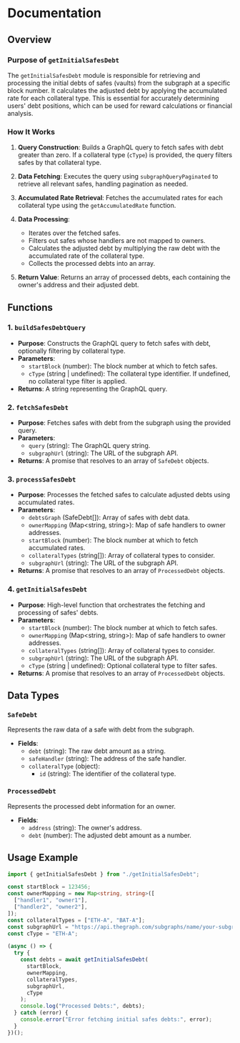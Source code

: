 # Documentation

## Overview

### Purpose of `getInitialSafesDebt`

The `getInitialSafesDebt` module is responsible for retrieving and processing the initial debts of safes (vaults) from the subgraph at a specific block number. It calculates the adjusted debt by applying the accumulated rate for each collateral type. This is essential for accurately determining users' debt positions, which can be used for reward calculations or financial analysis.

### How It Works

1.  **Query Construction**: Builds a GraphQL query to fetch safes with debt greater than zero. If a collateral type (`cType`) is provided, the query filters safes by that collateral type.
2.  **Data Fetching**: Executes the query using `subgraphQueryPaginated` to retrieve all relevant safes, handling pagination as needed.
3.  **Accumulated Rate Retrieval**: Fetches the accumulated rates for each collateral type using the `getAccumulatedRate` function.
4.  **Data Processing**:

    - Iterates over the fetched safes.
    - Filters out safes whose handlers are not mapped to owners.
    - Calculates the adjusted debt by multiplying the raw debt with the accumulated rate of the collateral type.
    - Collects the processed debts into an array.

5.  **Return Value**: Returns an array of processed debts, each containing the owner's address and their adjusted debt.

## Functions

### 1. `buildSafesDebtQuery`

- **Purpose**: Constructs the GraphQL query to fetch safes with debt, optionally filtering by collateral type.
- **Parameters**:
  - `startBlock` (number): The block number at which to fetch safes.
  - `cType` (string | undefined): The collateral type identifier. If undefined, no collateral type filter is applied.
- **Returns**: A string representing the GraphQL query.

### 2. `fetchSafesDebt`

- **Purpose**: Fetches safes with debt from the subgraph using the provided query.
- **Parameters**:
  - `query` (string): The GraphQL query string.
  - `subgraphUrl` (string): The URL of the subgraph API.
- **Returns**: A promise that resolves to an array of `SafeDebt` objects.

### 3. `processSafesDebt`

- **Purpose**: Processes the fetched safes to calculate adjusted debts using accumulated rates.
- **Parameters**:
  - `debtsGraph` (SafeDebt[]): Array of safes with debt data.
  - `ownerMapping` (Map<string, string>): Map of safe handlers to owner addresses.
  - `startBlock` (number): The block number at which to fetch accumulated rates.
  - `collateralTypes` (string[]): Array of collateral types to consider.
  - `subgraphUrl` (string): The URL of the subgraph API.
- **Returns**: A promise that resolves to an array of `ProcessedDebt` objects.

### 4. `getInitialSafesDebt`

- **Purpose**: High-level function that orchestrates the fetching and processing of safes' debts.
- **Parameters**:
  - `startBlock` (number): The block number at which to fetch safes.
  - `ownerMapping` (Map<string, string>): Map of safe handlers to owner addresses.
  - `collateralTypes` (string[]): Array of collateral types to consider.
  - `subgraphUrl` (string): The URL of the subgraph API.
  - `cType` (string | undefined): Optional collateral type to filter safes.
- **Returns**: A promise that resolves to an array of `ProcessedDebt` objects.

## Data Types

### `SafeDebt`

Represents the raw data of a safe with debt from the subgraph.

- **Fields**:
  - `debt` (string): The raw debt amount as a string.
  - `safeHandler` (string): The address of the safe handler.
  - `collateralType` (object):
    - `id` (string): The identifier of the collateral type.

### `ProcessedDebt`

Represents the processed debt information for an owner.

- **Fields**:
  - `address` (string): The owner's address.
  - `debt` (number): The adjusted debt amount as a number.

## Usage Example

```typescript
import { getInitialSafesDebt } from "./getInitialSafesDebt";

const startBlock = 123456;
const ownerMapping = new Map<string, string>([
  ["handler1", "owner1"],
  ["handler2", "owner2"],
]);
const collateralTypes = ["ETH-A", "BAT-A"];
const subgraphUrl = "https://api.thegraph.com/subgraphs/name/your-subgraph";
const cType = "ETH-A";

(async () => {
  try {
    const debts = await getInitialSafesDebt(
      startBlock,
      ownerMapping,
      collateralTypes,
      subgraphUrl,
      cType
    );
    console.log("Processed Debts:", debts);
  } catch (error) {
    console.error("Error fetching initial safes debts:", error);
  }
})();
```
